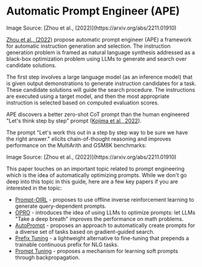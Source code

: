 # Automatic Prompt Engineer (APE)

<Screenshot src={APE} alt="APE" />
Image Source: [Zhou et al., (2022)](https://arxiv.org/abs/2211.01910)

[Zhou et al., (2022)](https://arxiv.org/abs/2211.01910) propose automatic prompt engineer (APE) a framework for automatic instruction generation and selection. The instruction generation problem is framed as natural language synthesis addressed as a black-box optimization problem using LLMs to generate and search over candidate solutions.

The first step involves a large language model (as an inference model) that is given output demonstrations to generate instruction candidates for a task. These candidate solutions will guide the search procedure. The instructions are executed using a target model, and then the most appropriate instruction is selected based on computed evaluation scores.

APE discovers a better zero-shot CoT prompt than the human engineered "Let's think step by step" prompt ([Kojima et al., 2022](https://arxiv.org/abs/2205.11916)).

The prompt "Let's work this out in a step by step way to be sure we have the right answer." elicits chain-of-thought reasoning and improves performance on the MultiArith and GSM8K benchmarks:

<Screenshot src={APECOT} alt="APECOT" />
Image Source: [Zhou et al., (2022)](https://arxiv.org/abs/2211.01910)

This paper touches on an important topic related to prompt engineering which is the idea of automatically optimizing prompts. While we don't go deep into this topic in this guide, here are a few key papers if you are interested in the topic:

- [Prompt-OIRL](https://arxiv.org/abs/2309.06553) - proposes to use offline inverse reinforcement learning to generate query-dependent prompts.
- [OPRO](https://arxiv.org/abs/2309.03409) - introduces the idea of using LLMs to optimize prompts: let LLMs "Take a deep breath" improves the performance on math problems.
- [AutoPrompt](https://arxiv.org/abs/2010.15980) - proposes an approach to automatically create prompts for a diverse set of tasks based on gradient-guided search.
- [Prefix Tuning](https://arxiv.org/abs/2101.00190) - a lightweight alternative to fine-tuning that prepends a trainable continuous prefix for NLG tasks.
- [Prompt Tuning](https://arxiv.org/abs/2104.08691) - proposes a mechanism for learning soft prompts through backpropagation.
